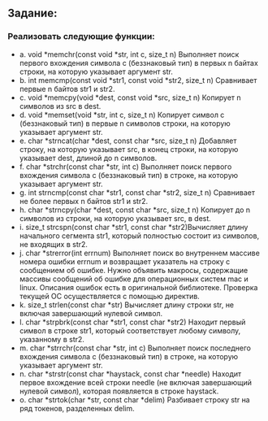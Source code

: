 ## Задание:

### Реализовать следующие функции:
- a. void *memchr(const void *str, int c, size_t n) Выполняет поиск первого
вхождения символа c (беззнаковый тип) в первых n байтах строки, на
которую указывает аргумент str.
- b. int memcmp(const void *str1, const void *str2, size_t n) Сравнивает
первые n байтов str1 и str2.
- c. void *memcpy(void *dest, const void *src, size_t n) Копирует n символов
из src в dest.
- d. void *memset(void *str, int c, size_t n) Копирует символ c (беззнаковый
тип) в первые n символов строки, на которую указывает аргумент str.
- e. char *strncat(char *dest, const char *src, size_t n) Добавляет строку, на
которую указывает src, в конец строки, на которую указывает dest,
длиной до n символов.
- f. char *strchr(const char *str, int c) Выполняет поиск первого вхождения
символа c (беззнаковый тип) в строке, на которую указывает аргумент str.
- g. int strncmp(const char *str1, const char *str2, size_t n) Сравнивает не
более первых n байтов str1 и str2.
- h. char *strncpy(char *dest, const char *src, size_t n) Копирует до n
символов из строки, на которую указывает src, в dest.
- i. size_t strcspn(const char *str1, const char *str2)Вычисляет длину
начального сегмента str1, который полностью состоит из символов, не
входящих в str2.
- j. char *strerror(int errnum) Выполняет поиск во внутреннем массиве
номера ошибки errnum и возвращает указатель на строку с сообщением
об ошибке. Нужно объявить макросы, содержащие массивы сообщений
об ошибке для операционных систем mac и linux. Описания ошибок есть
в оригинальной библиотеке. Проверка текущей ОС осуществляется с
помощью директив.
- k. size_t strlen(const char *str) Вычисляет длину строки str, не включая
завершающий нулевой символ.
- l. char *strpbrk(const char *str1, const char *str2) Находит первый символ в
строке str1, который соответствует любому символу, указанному в str2.
- m. char *strrchr(const char *str, int c) Выполняет поиск последнего
вхождения символа c (беззнаковый тип) в строке, на которую указывает
аргумент str.
- n. char *strstr(const char *haystack, const char *needle) Находит первое
вхождение всей строки needle (не включая завершающий нулевой
символ), которая появляется в строке haystack.
- o. char *strtok(char *str, const char *delim) Разбивает строку str на ряд
токенов, разделенных delim.